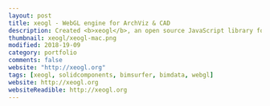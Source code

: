 ```yaml
---
layout: post
title: xeogl - WebGL engine for ArchViz & CAD 
description: Created <b>xeogl</b>, an open source JavaScript library for WebGL-based 3D visualization.<br><br>● Users include BIMSurfer, BIMData, SolidComponents, Airsquire, Energie IP, uniZite and Enka Systems.
thumbnail: xeogl/xeogl-mac.png
modified: 2018-19-09
category: portfolio
comments: false
website: "http://xeogl.org"
tags: [xeogl, solidcomponents, bimsurfer, bimdata, webgl]
website: http://xeogl.org
websiteReadible: http://xeogl.org
---
```



